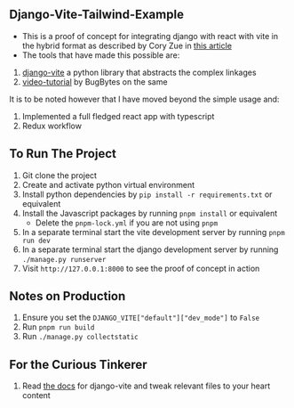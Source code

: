 ## Django-Vite-Tailwind-Example
* This is a proof of concept for integrating django with react with vite in the hybrid format as described by Cory Zue in [this article](https://www.saaspegasus.com/guides/modern-javascript-for-django-developers/integrating-javascript-pipeline/)
* The tools that have made this possible are:
1. [django-vite](https://github.com/MrBin99/django-vite) a python library that abstracts the complex linkages
2. [video-tutorial](https://www.youtube.com/watch?v=wgN04Byqi9c) by BugBytes on the same

It is to be noted however that I have moved beyond the simple usage and:
1. Implemented a full fledged react app with typescript
2. Redux workflow

## To Run The Project
1. Git clone the project 
2. Create and activate python virtual environment
3. Install python dependencies by `pip install -r requirements.txt` or equivalent
4. Install the Javascript packages by running `pnpm install` or equivalent 
    * Delete the `pnpm-lock.yml` if you are not using `pnpm`
5. In a separate terminal start the vite development server by running `pnpm run dev`
6. In a separate terminal start the django development server by running `./manage.py runserver`
7. Visit `http://127.0.0.1:8000` to see the proof of concept in action

## Notes on Production 
1. Ensure you set the `DJANGO_VITE["default"]["dev_mode"]` to `False`
2. Run `pnpm run build`
3. Run `./manage.py collectstatic`

## For the Curious Tinkerer
1. Read [the docs](https://github.com/MrBin99/django-vite) for django-vite and tweak relevant files to your heart content